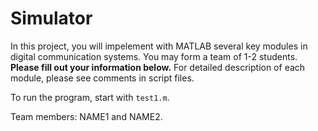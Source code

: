 # Simulator

In this project, you will impelement with MATLAB several key modules in digital communication systems. You may form a team of 1-2 students. **Please fill out your information below.** For detailed description of each module, please see comments in script files.

To run the program, start with `test1.m`.

Team members: NAME1 and NAME2.

